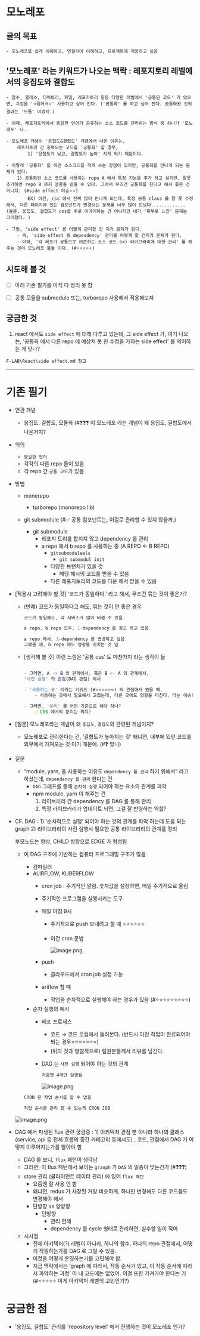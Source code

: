 
# 모노레포

## 글의 목표 
```
- 모노레포를 쉽게 이해하고, 연결지어 이해하고, 프로젝트에 적용하고 싶음
```

## '모노레포' 라는 키워드가 나오는 맥락 : 레포지토리 레벨에서의 응집도와 결합도 

```
- 함수, 클래스, 디렉토리, 파일, 레포지토리 등등 다양한 레벨에서 '공통된 코드' 가 있으면, 그것을 '⭐묶어서⭐' 사용하고 싶어 진다. ('공통화' 를 하고 싶어 진다. 공통화된 것의 결과는 '모듈' 이겠지.)

- 이때, 레포지토리에서 동일한 언어가 공유하는 소스 코드를 관리하는 방식 중 하나가 '모노레포' 다. 

- 모노레포 개념이 '응집도&결합도' 개념에서 나온 이유는, 
    레포지토리 간 중복되는 코드를 '공통화' 할 경우, 
        1) '응집도가 낮고, 결합도가 높아' 지게 되기 때문이다. 

- 이렇게 '공통화' 를 하면 소스코드를 적게 쓰는 장점이 있지만, 공통화를 만나게 되는 문제가 있다. 
    1) 공통화된 소스 코드를 사용하는 repo A 에서 특정 기능을 추가 하고 싶지만, 잘못 추가하면 repo B 까지 영향을 받을 수 있다. 그래서 무조건 공통화를 한다고 해서 좋은 건 아니다. (#side effect 이슈⭐⭐)
        EX) 이건, css 에서 진짜 많이 만나게 되는데, 특정 공통 class 를 잘 못 수정해서, 다른 페이지에 있는 컴포넌트가 변경되는 문제를 너무 많이 만났다............. (물론, 응집도, 결합도가 css를 주로 이야기하는 건 아니지만 내가 '피부로 느낀' 문제는 그러했다. )

- 그럼, 'side effect' 를 어떻게 관리할 건 지가 문제가 된다. 
    - 즉, 'side effect 중 dependency' 관리를 어떻게 할 건지가 문제가 된다. 
    - 이때, '각 레포가 공통으로 의존하는 소스 코드 ex) 라이브러리에 대한 관리' 를 해주는 것이 모노레포 툴들 이다. (#⭐⭐⭐⭐⭐)

```


## 시도해 볼 것 
- [ ] 아래 기존 필기를 아직 다 정리 못 함 
- [ ] 공통 모듈을 submodule 또는, turborepo 사용해서 적용해보자 



## 궁금한 것 

1. react 에서도 `side effect` 에 대해 다루고 있는데, 그 side effect 가, 여기 나오는, '공통화 에서 다른 repo 에 예상치 못 한 수정을 가하는 side effect' 를 의미하는 게 맞나? 
```
F-LAB\React\side effect.md 참고
```


---


# 기존 필기


- 연관 개념
    - 응집도, 결합도, 모듈화 (#❓❓❓ 이 모노레포 라는 개념이 왜 응집도, 결합도에서 나온거지?

- 의의
    - `동일한 언어`
    - 각각의 다른 repo 들이 있음
    - 각 repo 간 `공통 코드`가 있음

- 방법
    - monerepo
        - turborepo (monorepo lib)
    - git submodule (#✅ 공통 컴포넌트는, 이걸로 관리할 수 있지 않을까.)
        
        
        - git submodule
            - 레포지 토리를 합치지 않고 dependency 를 관리
            - a repo 에서 b repo 를 사용하는 중 (A REPO ← B REPO)
                - `gitsubmoduleels`
                    - `git submodul init`
                - 다양한 브랜치가 있을 것
                    - 해당 해시의 코드를 받을 수 있음
                - 다른 레포지토리의 코드를 다운 해서 받을 수 있음

- [적용시 고려해야 할 것] ‘코드가 동일하다.’ 라고 해서, 무조건 묶는 것이 좋은가?
    - (반례) 코드가 동일하다고 해도, 묶는 것이 안 좋은 경우
        
        ```jsx
        코드가 동일해도, 각 서비스가 많이 바뀔 수 있음. 
        
        a repo, b repo 모두, 1-dependency 를 참고 하고 있음. 
        
        a repo 에서, 1-dependency 를 변경하고 싶음. 
        그랬을 때, b repo 에도 영향을 미치는 것 임 
        ```
        
    
    - [생각해 볼 것] 이런 느낌은 ‘공통 css’ 도 마찬가지 라는 생각이 듦
        
        ```jsx
        
        - 그러면, A -> B 의 관계에서, 혹은 B <- A 의 관계에서, 
        '사전 실행' 의 관점(DAG 관점) 에서 
        
        - '사용하는 곳' 이라는 키워드 (#⭐⭐⭐⭐⭐⭐) 의 관점에서 봤을 때, 
        	- 사용하는 곳에서 필요해서 고쳤는데, 다른 곳에도 영향을 미친다, 라는 이슈!!!
        	
        - 그러면, '분리' 를 어떤 기준으로 해야 하나? 
        	- CSS 에서의 분리는 뭐지? 
        ```
        

- [질문] 모노레포라는 개념이 왜 `응집도`, `결합도`와 관련된 개념이지?
    - 모노레포로 관리한다는 건, ‘결합도가 높아지는 것’ 왜냐면, 내부에 있던 코드를 외부에서 가져오는 것 이기 때문에. (#❓  맞나)

- 질문
    - “module, yarn, 을 사용하는 이유도 `dependency 를 관리` 하기 위해서“ 라고 하셨는데, `dependency 를 관리` 한다는 건
        - `DAG` 그래프를 통해 `순차적 실행` 되어야 하는 요소의 관계를 파악
        - npm module, yarn 이 해주는 건
            1. 라이브러리 간 dependency 를 DAG 를 통해 관리 
            2. 특정 라이브러리가 업데이트 되면, 그걸 잘 반영하는 역할? 

- CF. DAG : 1) ‘순차적으로 실행’ 되어야 하는 것의 관계를 파악 하는데 도움 되는 graph 2) 라이브러리의 사전 실행시 필요한 공통 라이브러리의 관계를 정리
    
    부모노드는 항상, CHILD 방향으로 EDGE 가 형성됨 
    
    - 이 DAG 구조에 기반하는 컴퓨터 프로그래밍 구조가 많음
        - 컴파일러
        - ALIRFLOW, KUBERFLOW
            - cron job : 주기적인 알람. 숫자값을 설정하면, 매일 주기적으로 울림
            - 주기적인 프로그램을 실행시키는 도구
            - 매일 아침 9시
                - 주기적으로 push 보내려고 할 때 ⭐⭐⭐⭐⭐⭐
                - 이건 cron 문법
                    
                    ![image.png](https://prod-files-secure.s3.us-west-2.amazonaws.com/0cae17fc-ff5c-424e-96d6-f2bfc4d7beb4/a169ce13-0b55-4ea1-a93f-a8936d1a82ea/image.png)
                    
                
            - push
                - 클라우드에서 cron job 설정 가능
            
            - ariflow 할 때
                - 작업을 순차적으로 실행해야 하는 경우가 있음 (#⭐⭐⭐⭐⭐⭐⭐⭐⭐)
        - 순차 실행의 예시
            - 배포 프로세스
                - 코드 → 코드 로컬에서 돌려본다. (반드시 이전 작업이 완료되어야 되는 경우⭐⭐⭐⭐⭐⭐⭐)
                - (위의 것과 병렬적으로) 팀원분들께서 리뷰를 남긴다.
            - DAG 는 `사전 실행` 되어야 하는 것의 관계
                
                ```bash
                처음엔 4개만 실행됨 
                
                ```
                
                ![image.png](https://prod-files-secure.s3.us-west-2.amazonaws.com/0cae17fc-ff5c-424e-96d6-f2bfc4d7beb4/66678aee-c5bd-4d70-8fc4-ffce4a6b1930/image.png)
                
        
        ```bash
        CRON 은 작업 순서를 할 수 없음 
        
        작업 순서를 관리 할 수 있는게 CRON JOB 
        ```
        
    
    ![image.png](https://prod-files-secure.s3.us-west-2.amazonaws.com/0cae17fc-ff5c-424e-96d6-f2bfc4d7beb4/545f027e-d33b-4937-8860-f29ec9c8802f/image.png)
    

- DAG 에서 파생된 flux 관련 궁금증 : 1) 아키텍처 관점 뿐 아니라 하나의 클래스 (service, api 등 전체 흐름의 중간 카테고리 등에서도) , 코드, 관점에서 DAG 가 어떻게 이루어지는가를 알아야 함
    - DAG 를 보니, `flux` 패턴이 생각남
    - 그러면, 이 flux 패턴에서 보이는 `granph` 가 `DAG` 의 일종이 맞는건가 (#❓❓❓)
    - store 관리 (클라이언트 데이터 관리) 에 있어 `flux 패턴`
        - 요즘엔 잘 사용 안 함
        - 왜냐면, redux 가 사장된 거랑 비슷하게, 하나만 변경해도 다른 코드들도 변경해야 해서
        - 단방향 vs 양방향
            - 단방향
                - 관리 편해
                - dependency 를 cycle 형태로 관리하면, 실수할 일이 적어
    - 시사점
        - 전체 아키텍처(?) 레벨이 아니라, 하나의 함수, 하나의 repo 관점에서, 어떻게 작동하는가를 DAG 로 그릴 수 있음.
        - 이것을 어떻게 운영하는가를 고민해야 함.
        - 지금 맥락에서는 ‘graph 에 따라서, 작동 순서가 있고, 이 작동 순서에 따라서 파악하는 과정’ 이 내 코드에는 없었어. 이걸 또한 가져가야 한다는 거 (#⭐⭐⭐⭐⭐ 이게 아키텍처 레벨의 고민인가?)
    



# 궁금한 점 

- '응집도, 결합도' 관리를 'repository level' 에서 진행하는 것이 모노레포 인가? 